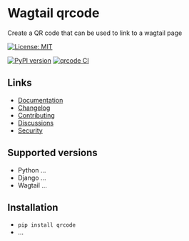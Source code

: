 # Wagtail qrcode

Create a QR code that can be used to link to a wagtail page

[![License: MIT](https://img.shields.io/badge/License-MIT-yellow.svg)](https://opensource.org/licenses/MIT)

[![PyPI version](https://badge.fury.io/py/qrcode.svg)](https://badge.fury.io/py/qrcode)
[![qrcode CI](https://github.com/wagtail/qrcode/actions/workflows/test.yml/badge.svg)](https://github.com/wagtail/qrcode/actions/workflows/test.yml)

## Links

- [Documentation](https://github.com/wagtail/qrcode/blob/main/README.md)
- [Changelog](https://github.com/wagtail/qrcode/blob/main/CHANGELOG.md)
- [Contributing](https://github.com/wagtail/qrcode/blob/main/CHANGELOG.md)
- [Discussions](https://github.com/wagtail/qrcode/discussions)
- [Security](https://github.com/wagtail/qrcode/security)

## Supported versions

- Python ...
- Django ...
- Wagtail ...

## Installation

- `pip install qrcode`
- ...
